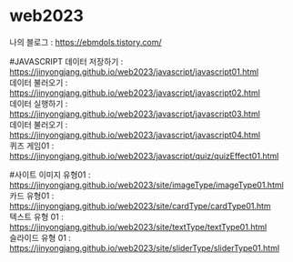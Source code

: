 # web2023

나의 블로그 : https://ebmdols.tistory.com/

#JAVASCRIPT 
데이터 저장하기 : https://jinyongjang.github.io/web2023/javascript/javascript01.html   
데이터 불러오기 : https://jinyongjang.github.io/web2023/javascript/javascript02.html   
데이터 실행하기 : https://jinyongjang.github.io/web2023/javascript/javascript03.html   
데이터 불러오기 : https://jinyongjang.github.io/web2023/javascript/javascript04.html   
퀴즈 게임01 : https://jinyongjang.github.io/web2023/javascript/quiz/quizEffect01.html   

#사이트
이미지 유형01 : https://jinyongjang.github.io/web2023/site/imageType/imageType01.html    
카드 유형01 : https://jinyongjang.github.io/web2023/site/cardType/cardType01.htm   
텍스트 유형 01 : https://jinyongjang.github.io/web2023/site/textType/textType01.html   
슬라이드 유형 01 : https://jinyongjang.github.io/web2023/site/sliderType/sliderType01.html   
